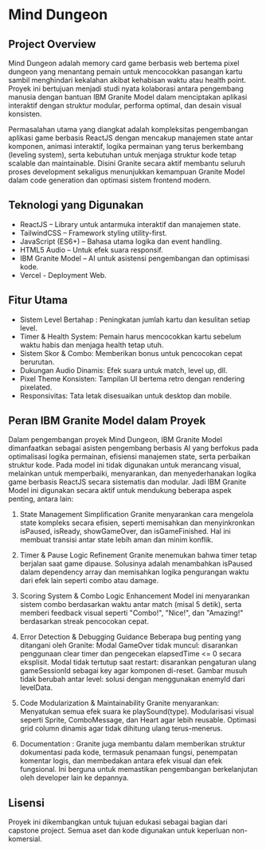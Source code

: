 # Mind Dungeon

## Project Overview
Mind Dungeon adalah memory card game berbasis web bertema pixel dungeon yang menantang pemain untuk mencocokkan pasangan kartu sambil menghindari kekalahan akibat kehabisan waktu atau health point. Proyek ini bertujuan menjadi studi nyata kolaborasi antara pengembang manusia dengan bantuan IBM Granite Model dalam menciptakan aplikasi interaktif dengan struktur modular, performa optimal, dan desain visual konsisten.

Permasalahan utama yang diangkat adalah kompleksitas pengembangan aplikasi game berbasis ReactJS dengan mencakup manajemen state antar komponen, animasi interaktif, logika permainan yang terus berkembang (leveling system), serta kebutuhan untuk menjaga struktur kode tetap scalable dan maintainable. Disini Granite secara aktif membantu seluruh proses development sekaligus menunjukkan kemampuan Granite Model dalam code generation dan optimasi sistem frontend modern.

## Teknologi yang Digunakan

- ReactJS – Library untuk antarmuka interaktif dan manajemen state.
- TailwindCSS – Framework styling utility-first.
- JavaScript (ES6+) – Bahasa utama logika dan event handling.
- HTML5 Audio – Untuk efek suara responsif.
- IBM Granite Model – AI untuk asistensi pengembangan dan optimisasi kode.
- Vercel - Deployment Web.

## Fitur Utama

- Sistem Level Bertahap : Peningkatan jumlah kartu dan kesulitan setiap level.
- Timer & Health System: Pemain harus mencocokkan kartu sebelum waktu habis dan menjaga health tetap utuh.
- Sistem Skor & Combo: Memberikan bonus untuk pencocokan cepat berurutan.
- Dukungan Audio Dinamis: Efek suara untuk match, level up, dll.
- Pixel Theme Konsisten: Tampilan UI bertema retro dengan rendering pixelated.
- Responsivitas: Tata letak disesuaikan untuk desktop dan mobile.

## Peran IBM Granite Model dalam Proyek

Dalam pengembangan proyek Mind Dungeon, IBM Granite Model dimanfaatkan sebagai asisten pengembang berbasis AI yang berfokus pada optimalisasi logika permainan, efisiensi manajemen state, serta perbaikan struktur kode. Pada model ini tidak digunakan untuk merancang visual, melainkan untuk memperbaiki, menyarankan, dan menyederhanakan logika game berbasis ReactJS secara sistematis dan modular.
Jadi IBM Granite Model ini digunakan secara aktif untuk mendukung beberapa aspek penting, antara lain:

1. State Management Simplification
Granite menyarankan cara mengelola state kompleks secara efisien, seperti memisahkan dan menyinkronkan isPaused, isReady, showGameOver, dan isGameFinished. Hal ini membuat transisi antar state lebih aman dan minim konflik.

2. Timer & Pause Logic Refinement
Granite menemukan bahwa timer tetap berjalan saat game dipause. Solusinya adalah menambahkan isPaused dalam dependency array dan memisahkan logika pengurangan waktu dari efek lain seperti combo atau damage.

3. Scoring System & Combo Logic Enhancement
Model ini menyarankan sistem combo berdasarkan waktu antar match (misal 5 detik), serta memberi feedback visual seperti "Combo!", "Nice!", dan "Amazing!" berdasarkan streak pencocokan cepat.

4. Error Detection & Debugging Guidance
Beberapa bug penting yang ditangani oleh Granite:
Modal GameOver tidak muncul: disarankan penggunaan clear timer dan pengecekan elapsedTime <= 0 secara eksplisit.
Modal tidak tertutup saat restart: disarankan pengaturan ulang gameSessionId sebagai key agar komponen di-reset.
Gambar musuh tidak berubah antar level: solusi dengan menggunakan enemyId dari levelData.

5. Code Modularization & Maintainability
Granite menyarankan:
Menyatukan semua efek suara ke playSound(type).
Modularisasi visual seperti Sprite, ComboMessage, dan Heart agar lebih reusable.
Optimasi grid column dinamis agar tidak dihitung ulang terus-menerus.

6. Documentation : Granite juga membantu dalam memberikan struktur dokumentasi pada kode, termasuk penamaan fungsi, penempatan komentar logis, dan membedakan antara efek visual dan efek fungsional. Ini berguna untuk memastikan pengembangan berkelanjutan oleh developer lain ke depannya.

## Lisensi

Proyek ini dikembangkan untuk tujuan edukasi sebagai bagian dari capstone project. Semua aset dan kode digunakan untuk keperluan non-komersial.
